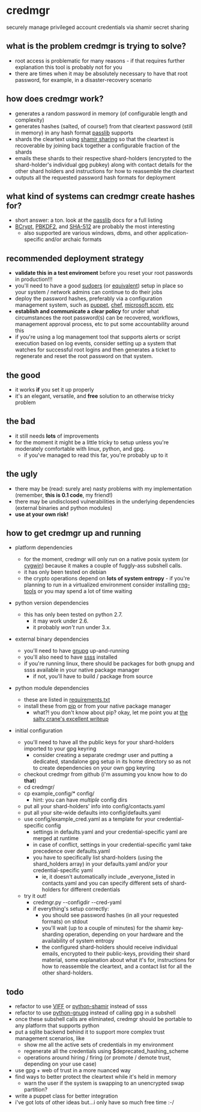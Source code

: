 credmgr
=======

securely manage privileged account credentials via shamir secret sharing

what is the problem credmgr is trying to solve?
-----------------------------------------------
- root access is problematic for many reasons - if that requires further explanation this tool is probably not for you
- there are times when it may be absolutely necessary to have that root password, for example, in a disaster-recovery scenario

how does credmgr work?
----------------------
- generates a random password in memory (of configurable length and complexity)
- generates hashes (salted, of course!) from that cleartext password (still in memory) in any hash format [passlib](http://packages.python.org/passlib/lib/passlib.hash.html) supports
- shards the cleartext using [shamir sharing](http://en.wikipedia.org/wiki/Shamir%27s_Secret_Sharing) so that the cleartext is recoverable by joining back together a configurable fraction of the shards
- emails these shards to their respective shard-holders (encrypted to the shard-holder's individual gpg pubkey) along with contact details for the other shard holders and instructions for how to reassemble the cleartext
- outputs all the requested password hash formats for deployment

what kind of systems can credmgr create hashes for?
---------------------------------------------------
- short answer: a ton. look at the [passlib](http://packages.python.org/passlib/lib/passlib.hash.html) docs for a full listing
- [BCrypt](http://en.wikipedia.org/wiki/Bcrypt), [PBKDF2](http://en.wikipedia.org/wiki/PBKDF2), and [SHA-512](http://en.wikipedia.org/wiki/SHA-2) are probably the most interesting
  - also supported are various windows, dbms, and other application-specific and/or archaic formats

recommended deployment strategy
-------------------------------
- __validate this in a test enviroment__ before you reset your root passwords in production!!!
- you'll need to have a good [sudoers](http://en.wikipedia.org/wiki/Sudo) (or [equivalent](http://en.wikipedia.org/wiki/Comparison_of_privilege_authorization_features)) setup in place so your system / network admins can continue to do their jobs
- deploy the password hashes, preferably via a configuration management system, such as [puppet](http://puppetlabs.com/), [chef](http://www.opscode.com/chef/), [microsoft sccm](https://www.microsoft.com/en-us/server-cloud/system-center/configuration-manager-2012.aspx), [etc](https://en.wikipedia.org/wiki/Comparison_of_open_source_configuration_management_software)
- __establish and communicate a clear policy__ for under what circumstances the root password(s) can be recovered, workflows, management approval process, etc to put some accountability around this
- if you're using a log management tool that supports alerts or script execution based on log events, consider setting up a system that watches for successful root logins and then generates a ticket to regenerate and reset the root password on that system.


the good
--------
- it works __if__ you set it up properly
- it's an elegant, versatile, and __free__ solution to an otherwise tricky problem

the bad
-------
- it still needs __lots__ of improvements
- for the moment it might be a little tricky to setup unless you're moderately comfortable with linux, python, and gpg. 
  - if you've managed to read this far, you're probably up to it

the ugly
--------
- there may be (read: surely are) nasty problems with my implementation (remember, __this is 0.1 code__, my friend!)
- there may be undisclosed vulnerabilities in the underlying dependencies (external binaries and python modules)
- __use at your own risk!__

how to get credmgr up and running
---------------------------------
- platform dependencies
  - for the moment, credmgr will only run on a native posix system (or [cygwin](http://www.cygwin.com/)) because it makes a couple of fuggly-ass subshell calls.
  - it has only been tested on debian
  - the crypto operations depend on __lots of system entropy__ - if you're planning to run in a virtualized environment consider installing [rng-tools](https://www.gnu.org/software/hurd/user/tlecarrour/rng-tools.html) or you may spend a lot of time waiting

- python version dependencies
  - this has only been tested on python 2.7. 
    - it may work under 2.6. 
    - it probably _won't_ run under 3.x.

- external binary dependencies
  - you'll need to have [gnupg](http://www.gnupg.org/) up-and-running
  - you'll also need to have [ssss](http://point-at-infinity.org/ssss/) installed
  - if you're running linux, there should be packages for both gnupg and ssss available in your native package manager
    - if not, you'll have to build / package from source

- python module dependencies
  - these are listed in [requirements.txt](http://github.com/treyka/credmgr/blob/master/requirements.txt) 
  - install these from [pip](http://www.pip-installer.org/en/latest/index.html) or from your native package manager
    - what?! you don't know about pip? okay, let me point you at [the salty crane's excellent writeup](http://www.saltycrane.com/blog/2009/05/notes-using-pip-and-virtualenv-django/)

- initial configuration
  - you'll need to have all the public keys for your shard-holders imported to your gpg keyring
    - consider creating a separate credmgr user and putting a dedicated, standalone gpg setup in its home directory so as not to create dependencies on your own gpg keyring
  - checkout credmgr from github (i'm assuming you know how to do __that__)
  - cd credmgr/
  - cp example_config/* config/
    - hint: you can have _multiple_ config dirs
  - put all your shard-holders' info into config/contacts.yaml 
  - put all your site-wide defaults into config/defaults.yaml
  - use config/example_cred.yaml as a template for your credential-specific config
    - settings in defaults.yaml and your credential-specific yaml are merged at runtime
    - in case of conflict, settings in your credential-specific yaml take precedence over defaults.yaml
    - you have to specifically list shard-holders (using the shard_holders array) in your defaults.yaml and/or your credential-specific yaml
      - ie, it doesn't automatically include _everyone_listed in contacts.yaml and you can specify different sets of shard-holders for different credentials
  - try it out!
    - credmgr.py --configdir <path to config dir> --cred-yaml <path to credential-specific yaml> 
    - if everything's setup correctly:
      - you should see password hashes (in all your requested formats) on stdout
      - you'll wait (up to a couple of minutes) for the shamir key-sharding operation, depending on your hardware and the availability of system entropy
      - the configured shard-holders should receive individual emails, encrypted to their public-keys, providing their shard material, some explanation about what it's for, instructions for how to reassemble the cleartext, and a contact list for all the other shard-holders.


todo
----
- refactor to use [VIFF](http://viff.dk/) or [python-shamir](http://github.com/kgodey/python-shamir) instead of ssss
- refactor to use [python-gnupg](http://packages.python.org/python-gnupg/) instead of calling gpg in a subshell
- once these subshell calls are eliminated, credmgr should be portable to any platform that supports python
- put a sqlite backend behind it to support more complex trust management scenarios, like 
  - show me all the active sets of credentials in my environment
  - regenerate all the credentials using $deprecated_hashing_scheme
  - operations around hiring / firing (or promote / demote trust, depending on your use case)
- use gpg + web of trust in a more nuanced way
- find ways to better protect the cleartext while it's held in memory
  - warn the user if the system is swapping to an unencrypted swap partition?
- write a puppet class for better integration
- i've got lots of other ideas but...i only have so much free time :-/